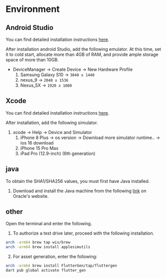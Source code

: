 # Environment



## Android Studio

You can find detailed installation instructions [here](https://developer.android.com/studio).

After installation android Studio, add the following emulator. At this time, set it to cold start, allocate more than 4GB of RAM, and provide ample storage space of more than 10GB.

* DeviceManager → Create Device → New Hardware Profile
  1. Samsung Galaxy S10 → `3040 x 1440`
  2. nexus\_9 → `2048 x 1536`
  3. Nexus\_5X → `1920 x 1080`



## Xcode

You can find detailed installation instructions [here](https://developer.apple.com/xcode/).

After installation, add the following simulator.

1. xcode → Help → Device and Simulator
   1. iPhone 8 Plus → os version → Download more simulator runtime.. → ios 16 download
   2. iPhone 15 Pro Max
   3. iPad Pro (12.9-inch) (6th generation)



## java

To obtain the SHA1/SHA256 values, you must first have Java installed.

1. Download and install the Java machine from the following [link](https://www.oracle.com/java/technologies/downloads/#jdk17-mac) on Oracle's website.



## other

Open the terminal and enter the following.

1. To authorize a test drive later, proceed with the following installation.

```bash
arch -arm64 brew tap wix/brew
arch -arm64 brew install applesimutils
```



2. For asset generation, enter the following:

```bash
arch -arm64 brew install FlutterGen/tap/fluttergen
dart pub global activate flutter_gen
```
